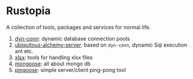 # Rustopia

A collection of tools, packages and services for normal life.

1. [dyn-conn](./dyn-conn/README.md): dynamic database connection pools
1. [ubiquitous-alchemy-server](./ubiquitous-alchemy-server/README.md): based on `dyn-conn`, dynamic Sql execution ant etc.
1. [xlsx](./xlsx/README.md): tools for handling xlsx files
1. [mongoose](./mongoose/README.md): all about mongo db
1. [pingoose](./pingoose/README.md): simple server/client ping-pong tool
